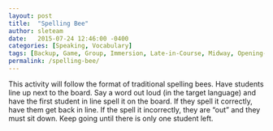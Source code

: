 ```yaml
---
layout: post
title:  "Spelling Bee"
author: sleteam
date:   2015-07-24 12:46:00 -0400
categories: [Speaking, Vocabulary]
tags: [Backup, Game, Group, Immersion, Late-in-Course, Midway, Opening-Activity, Quick, Review]
permalink: /spelling-bee/
---
```

This activity will follow the format of traditional spelling bees. Have students line up next to the board. Say a word out loud (in the target language) and have the first student in line spell it on the board. If they spell it correctly, have them get back in line. If the spell it incorrectly, they are “out” and they must sit down. Keep going until there is only one student left.